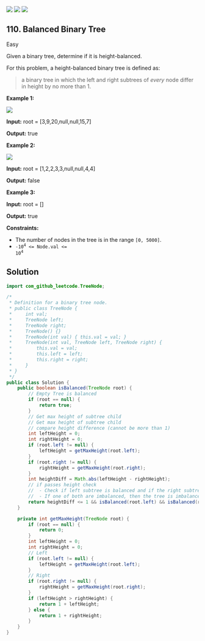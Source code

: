 [![](https://img.shields.io/github/stars/javadev/LeetCode-in-Java?label=Stars&style=flat-square)](https://github.com/javadev/LeetCode-in-Java)
[![](https://img.shields.io/github/forks/javadev/LeetCode-in-Java?label=Fork%20me%20on%20GitHub%20&style=flat-square)](https://github.com/javadev/LeetCode-in-Java/fork)
[![](https://img.shields.io/badge/-LeetCode%20in%20Kotlin-blue?style=flat-square)](https://github.com/javadev/LeetCode-in-Kotlin)

## 110\. Balanced Binary Tree

Easy

Given a binary tree, determine if it is height-balanced.

For this problem, a height-balanced binary tree is defined as:

> a binary tree in which the left and right subtrees of _every_ node differ in height by no more than 1.

**Example 1:**

![](https://assets.leetcode.com/uploads/2020/10/06/balance_1.jpg)

**Input:** root = [3,9,20,null,null,15,7]

**Output:** true 

**Example 2:**

![](https://assets.leetcode.com/uploads/2020/10/06/balance_2.jpg)

**Input:** root = [1,2,2,3,3,null,null,4,4]

**Output:** false 

**Example 3:**

**Input:** root = []

**Output:** true 

**Constraints:**

*   The number of nodes in the tree is in the range `[0, 5000]`.
*   <code>-10<sup>4</sup> <= Node.val <= 10<sup>4</sup></code>

## Solution

```java
import com_github_leetcode.TreeNode;

/*
 * Definition for a binary tree node.
 * public class TreeNode {
 *     int val;
 *     TreeNode left;
 *     TreeNode right;
 *     TreeNode() {}
 *     TreeNode(int val) { this.val = val; }
 *     TreeNode(int val, TreeNode left, TreeNode right) {
 *         this.val = val;
 *         this.left = left;
 *         this.right = right;
 *     }
 * }
 */
public class Solution {
    public boolean isBalanced(TreeNode root) {
        // Empty Tree is balanced
        if (root == null) {
            return true;
        }
        // Get max height of subtree child
        // Get max height of subtree child
        // compare height difference (cannot be more than 1)
        int leftHeight = 0;
        int rightHeight = 0;
        if (root.left != null) {
            leftHeight = getMaxHeight(root.left);
        }
        if (root.right != null) {
            rightHeight = getMaxHeight(root.right);
        }
        int heightDiff = Math.abs(leftHeight - rightHeight);
        // if passes height check
        //  - Check if left subtree is balanced and if the right subtree is balanced
        //  - If one of both are imbalanced, then the tree is imbalanced
        return heightDiff <= 1 && isBalanced(root.left) && isBalanced(root.right);
    }

    private int getMaxHeight(TreeNode root) {
        if (root == null) {
            return 0;
        }
        int leftHeight = 0;
        int rightHeight = 0;
        // Left
        if (root.left != null) {
            leftHeight = getMaxHeight(root.left);
        }
        // Right
        if (root.right != null) {
            rightHeight = getMaxHeight(root.right);
        }
        if (leftHeight > rightHeight) {
            return 1 + leftHeight;
        } else {
            return 1 + rightHeight;
        }
    }
}
```